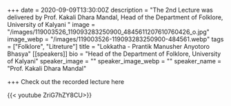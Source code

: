 +++
date = 2020-09-09T13:30:00Z
description = "The 2nd Lecture was delivered by Prof. Kakali Dhara Mandal, Head of the Department of Folklore, University of Kalyani "
image = "/images/119003526_119093283250900_4845611207610760426_o.jpg"
image_webp = "/images/119003526-119093283250900-484561.webp"
tags = ["Folklore", "Litreture"]
title = "Lokkatha - Prantik Manusher Anyotoro Bhasya"
[[speakers]]
bio = "Head of the Department of Folklore, University of Kalyani"
speaker_image = ""
speaker_image_webp = ""
speaker_name = "Prof. Kakali Dhara Mandal"

+++
Check out the recorded lecture here

{{< youtube ZriG7hZY8CU>}}